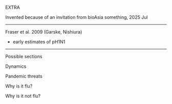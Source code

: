 
EXTRA 

Invented because of an invitation from bioAsia something, 2025 Jul

----------------------------------------------------------------------

Fraser et al. 2009 (Garske, Nishiura)
* early estimates of pH1N1

----------------------------------------------------------------------

Possible sections

Dynamics

Pandemic threats

Why is it flu?

Why is it not flu?

